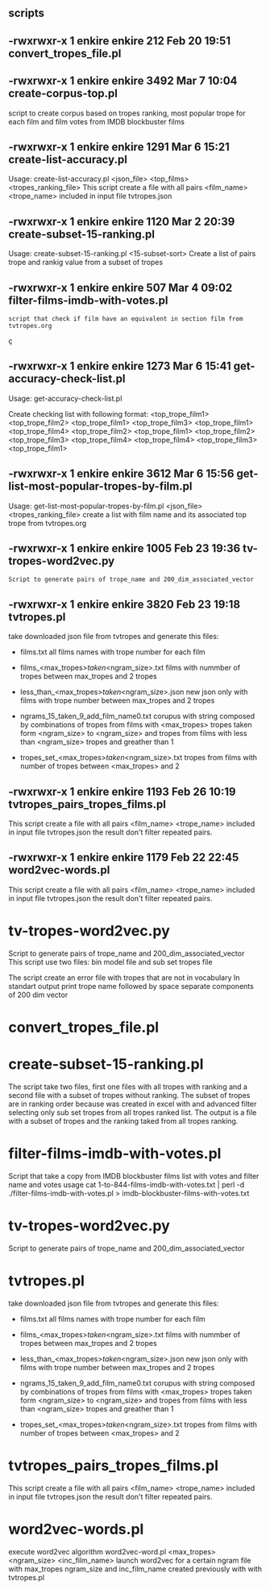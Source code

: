## scripts

## -rwxrwxr-x 1 enkire enkire      212 Feb 20 19:51 convert_tropes_file.pl

## -rwxrwxr-x 1 enkire enkire     3492 Mar  7 10:04 create-corpus-top.pl
   script to create corpus based on tropes ranking, most popular trope for each film and film votes from IMDB blockbuster films
   
## -rwxrwxr-x 1 enkire enkire     1291 Mar  6 15:21 create-list-accuracy.pl
   Usage: create-list-accuracy.pl <json_file> <top_films> <tropes_ranking_file>
   This script create a file with all pairs <film_name> <trope_name> included in input file tvtropes.json

## -rwxrwxr-x 1 enkire enkire     1120 Mar  2 20:39 create-subset-15-ranking.pl
   Usage: create-subset-15-ranking.pl <all-films-ranking> <15-subset-sort>
   Create a list of pairs trope and rankig value from a subset of tropes
   
## -rwxrwxr-x 1 enkire enkire      507 Mar  4 09:02 filter-films-imdb-with-votes.pl
    script that check if film have an equivalent in section film from tvtropes.org
ç
## -rwxrwxr-x 1 enkire enkire     1273 Mar  6 15:41 get-accuracy-check-list.pl
   Usage: get-accuracy-check-list.pl <top-rank-films-with-tropes>

   Create checking list with following format:
  <film1> <top_trope_film1> <film2> <top_trope_film2>
  <film1> <top_trope_film1> <film3> <top_trope_film3>
  <film1> <top_trope_film1> <film4> <top_trope_film4>
  <film2> <top_trope_film2> <film1> <top_trope_film1>
  <film2> <top_trope_film2> <film3> <top_trope_film3>
  <film2> <top_trope_film4> <film1> <top_trope_film4>
  <film3> <top_trope_film3> <film1> <top_trope_film1>

## -rwxrwxr-x 1 enkire enkire     3612 Mar  6 15:56 get-list-most-popular-tropes-by-film.pl
  Usage: get-list-most-popular-tropes-by-film.pl <json_file> <tropes_ranking_file> <top-rank-films>
  create a list with film name and its associated top trope from tvtropes.org

## -rwxrwxr-x 1 enkire enkire     1005 Feb 23 19:36 tv-tropes-word2vec.py
    Script to generate pairs of trope_name and 200_dim_associated_vector
    
## -rwxrwxr-x 1 enkire enkire     3820 Feb 23 19:18 tvtropes.pl

  take downloaded json file from tvtropes and generate this files:
  - films.txt
    all films names with trope number for each film

  - films_<max_tropes>_taken_<ngram_size>.txt
    films with nummber of tropes between max_tropes and 2 tropes

  - less_than_<max_tropes>_taken_<ngram_size>.json
    new json only with films with trope number between max_tropes and 2 tropes

  - ngrams_15_taken_9_add_film_name0.txt
    corupus with string composed by combinations of tropes from films with
    <max_tropes> tropes
    taken form <ngram_size> to <ngram_size> and tropes from films with less than
    <ngram_size> tropes and greather than 1

   - tropes_set_<max_tropes>_taken_<ngram_size>.txt
    tropes from films with number of tropes between <max_tropes> and 2

## -rwxrwxr-x 1 enkire enkire     1193 Feb 26 10:19 tvtropes_pairs_tropes_films.pl
   This script create a file with all pairs <film_name> <trope_name> included in input file tvtropes.json
  the result don't filter repeated pairs.

## -rwxrwxr-x 1 enkire enkire     1179 Feb 22 22:45 word2vec-words.pl
   This script create a file with all pairs <film_name> <trope_name> included in input file tvtropes.json
  the result don't filter repeated pairs.

# tv-tropes-word2vec.py  
  Script to generate pairs of trope_name and 200_dim_associated_vector  
  This script use two files: bin model file and sub set tropes file
  
  The script create an error file with tropes that are not in vocabulary
  In standart output print trope name followed by space separate components of 200 dim vector

# convert_tropes_file.pl  

# create-subset-15-ranking.pl
  The script take two files, first one files with all tropes with ranking and a second file with a subset of tropes without ranking.
  The subset of tropes are in ranking order because was created in excel with and advanced filter selecting only sub set tropes from
  all tropes ranked list. The output is a file with a subset of tropes and the ranking taked from all tropes ranking.

# filter-films-imdb-with-votes.pl
  Script that take a copy from IMDB blockbuster films list with votes and filter name and votes 
  usage
  cat 1-to-844-films-imdb-with-votes.txt | perl -d ./filter-films-imdb-with-votes.pl > imdb-blockbuster-films-with-votes.txt

# tv-tropes-word2vec.py
  Script to generate pairs of trope_name and 200_dim_associated_vector

# tvtropes.pl
  take downloaded json file from tvtropes and generate this files:
  - films.txt
    all films names with trope number for each film

  - films_<max_tropes>_taken_<ngram_size>.txt
    films with nummber of tropes between max_tropes and 2 tropes

  - less_than_<max_tropes>_taken_<ngram_size>.json
    new json only with films with trope number between max_tropes and 2 tropes

  - ngrams_15_taken_9_add_film_name0.txt
    corupus with string composed by combinations of tropes from films with
    <max_tropes> tropes
    taken form <ngram_size> to <ngram_size> and tropes from films with less than
    <ngram_size> tropes and greather than 1

   - tropes_set_<max_tropes>_taken_<ngram_size>.txt
    tropes from films with number of tropes between <max_tropes> and 2

# tvtropes_pairs_tropes_films.pl  
  This script create a file with all pairs <film_name> <trope_name> included in input file tvtropes.json
  the result don't filter repeated pairs. 

# word2vec-words.pl
  execute word2vec algorithm
  word2vec-word.pl <max_tropes> <ngram_size> <inc_film_name>
  launch word2vec for a certain ngram file with max_tropes ngram_size and inc_film_name
  created previously with with tvtropes.pl
